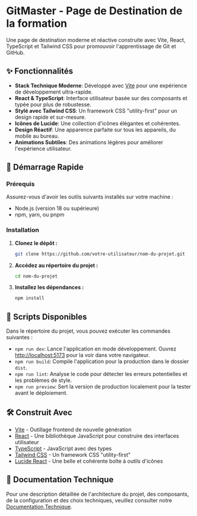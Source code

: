 # GitMaster - Page de Destination de la formation

Une page de destination moderne et réactive construite avec Vite, React, TypeScript et Tailwind CSS pour promouvoir l'apprentissage de Git et GitHub.

## ✨ Fonctionnalités

*   **Stack Technique Moderne**: Développé avec [Vite](https://vitejs.dev/) pour une expérience de développement ultra-rapide.
*   **React & TypeScript**: Interface utilisateur basée sur des composants et typée pour plus de robustesse.
*   **Stylé avec Tailwind CSS**: Un framework CSS "utility-first" pour un design rapide et sur-mesure.
*   **Icônes de Lucide**: Une collection d'icônes élégantes et cohérentes.
*   **Design Réactif**: Une apparence parfaite sur tous les appareils, du mobile au bureau.
*   **Animations Subtiles**: Des animations légères pour améliorer l'expérience utilisateur.

## 🚀 Démarrage Rapide

### Prérequis

Assurez-vous d'avoir les outils suivants installés sur votre machine :

*   Node.js (version 18 ou supérieure)
*   npm, yarn, ou pnpm

### Installation

1.  **Clonez le dépôt :**
    ```bash
    git clone https://github.com/votre-utilisateur/nom-du-projet.git
    ```
2.  **Accédez au répertoire du projet :**
    ```bash
    cd nom-du-projet
    ```
3.  **Installez les dépendances :**
    ```bash
    npm install
    ```

## 📜 Scripts Disponibles

Dans le répertoire du projet, vous pouvez exécuter les commandes suivantes :

*   `npm run dev`: Lance l'application en mode développement. Ouvrez [http://localhost:5173](http://localhost:5173) pour la voir dans votre navigateur.
*   `npm run build`: Compile l'application pour la production dans le dossier `dist`.
*   `npm run lint`: Analyse le code pour détecter les erreurs potentielles et les problèmes de style.
*   `npm run preview`: Sert la version de production localement pour la tester avant le déploiement.

## 🛠️ Construit Avec

*   [Vite](https://vitejs.dev/) - Outillage frontend de nouvelle génération
*   [React](https://reactjs.org/) - Une bibliothèque JavaScript pour construire des interfaces utilisateur
*   [TypeScript](https://www.typescriptlang.org/) - JavaScript avec des types
*   [Tailwind CSS](https://tailwindcss.com/) - Un framework CSS "utility-first"
*   [Lucide React](https://lucide.dev/) - Une belle et cohérente boîte à outils d'icônes

## 📄 Documentation Technique

Pour une description détaillée de l'architecture du projet, des composants, de la configuration et des choix techniques, veuillez consulter notre [Documentation Technique](./TECHNICAL_DOCUMENTATION.md).
